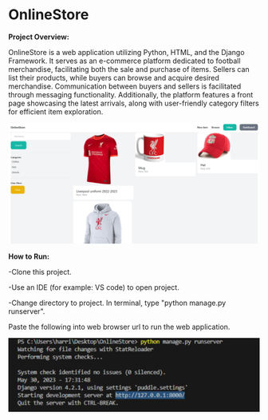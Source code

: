 # OnlineStore

<b>Project Overview:</b>
<p>
OnlineStore is a  web application utilizing Python, HTML, and the Django Framework. It serves as an e-commerce platform dedicated to football merchandise, facilitating both the sale and purchase of items. 
  Sellers can list their products, while buyers can browse and acquire desired merchandise. Communication between buyers and sellers is facilitated through messaging functionality. 
  Additionally, the platform features a front page showcasing the latest arrivals, along with user-friendly category filters for efficient item exploration.
  
  
  
![](media/item_images/onlinestoreGit.png)
  
  
</p>

<b>How to Run:</b>
<p>
  -Clone this project.
</p>  
<p>
  -Use an IDE (for example: VS code) to open project.
</p>  
  -Change directory to project. In terminal, type "python manage.py runserver".
<p>
  Paste the following into web browser url to run the web application.
</p>

![](media/item_images/url.png)
